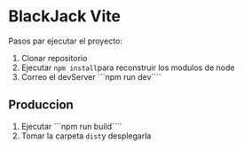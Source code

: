 # BlackJack Vite

Pasos par ejecutar el proyecto:

1. Clonar repositorio
2. Ejecutar ```npm install```para reconstruir los modulos de node
3. Correo el devServer ```npm run dev````

## Produccion

1. Ejecutar ```npm run build````
2. Tomar la carpeta ```dist```y desplegarla